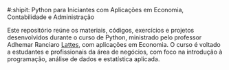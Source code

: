 #:shipit: Python para Iniciantes com Aplicações em Economia, Contabilidade e Administração

Este repositório reúne os materiais, códigos, exercícios e projetos desenvolvidos durante o curso de Python, ministrado pelo professor Adhemar Ranciaro [Lattes](http://lattes.cnpq.br/7967232324656426),
com aplicações em Economia. O curso é voltado a estudantes e profissionais da área de negócios, com foco na introdução à programação, análise de dados e estatística aplicada. 
